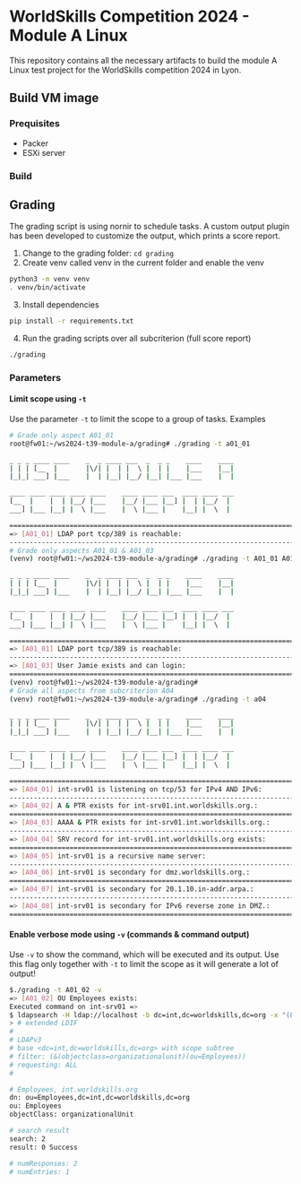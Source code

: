 # WorldSkills Competition 2024 - Module A Linux
This repository contains all the necessary artifacts to build the module A Linux test project for the WorldSkills competition 2024 in Lyon.

## Build VM image
### Prequisites
* Packer
* ESXi server

### Build

## Grading
The grading script is using nornir to schedule tasks. A custom output plugin has been developed to customize the output, which prints a score report.

1. Change to the grading folder: `cd grading`
2. Create venv called venv in the current folder and enable the venv
```bash
python3 -m venv venv
. venv/bin/activate
```
3. Install dependencies
```bash
pip install -r requirements.txt
```
4. Run the grading scripts over all subcriterion (full score report)
```bash
./grading
```
### Parameters
#### Limit scope using `-t`
Use the parameter `-t` to limit the scope to a group of tasks. Examples
  ```bash
  # Grade only aspect A01_01
  root@fw01:~/ws2024-t39-module-a/grading# ./grading -t a01_01

  _ _ _ ____ ____    _  _ ____ ___  _  _ _    ____    ____
  | | | [__  |       |\/| |  | |  \ |  | |    |___    |__|
  |_|_| ___] |___    |  | |__| |__/ |__| |___ |___    |  |
  
  ____ ____ ____ ____ ____    ____ ____ ___  ____ ____ ___
  [__  |    |  | |__/ |___    |__/ |___ |__] |  | |__/  |
  ___] |___ |__| |  \ |___    |  \ |___ |    |__| |  \  |
  
  ===========================================================================
  => [A01_01] LDAP port tcp/389 is reachable:                              0.1
  ---------------------------------------------------------------------------
  # Grade only aspects A01_01 & A01_03
  (venv) root@fw01:~/ws2024-t39-module-a/grading# ./grading -t A01_01 A01_03
  
  _ _ _ ____ ____    _  _ ____ ___  _  _ _    ____    ____
  | | | [__  |       |\/| |  | |  \ |  | |    |___    |__|
  |_|_| ___] |___    |  | |__| |__/ |__| |___ |___    |  |
  
  ____ ____ ____ ____ ____    ____ ____ ___  ____ ____ ___
  [__  |    |  | |__/ |___    |__/ |___ |__] |  | |__/  |
  ___] |___ |__| |  \ |___    |  \ |___ |    |__| |  \  |
  
  ===========================================================================
  => [A01_01] LDAP port tcp/389 is reachable:                              0.1
  ---------------------------------------------------------------------------
  => [A01_03] User Jamie exists and can login:                             0.3
  ===========================================================================
  (venv) root@fw01:~/ws2024-t39-module-a/grading#
  # Grade all aspects from subcriterion A04
  (venv) root@fw01:~/ws2024-t39-module-a/grading# ./grading -t a04

  _ _ _ ____ ____    _  _ ____ ___  _  _ _    ____    ____
  | | | [__  |       |\/| |  | |  \ |  | |    |___    |__|
  |_|_| ___] |___    |  | |__| |__/ |__| |___ |___    |  |
  
  ____ ____ ____ ____ ____    ____ ____ ___  ____ ____ ___
  [__  |    |  | |__/ |___    |__/ |___ |__] |  | |__/  |
  ___] |___ |__| |  \ |___    |  \ |___ |    |__| |  \  |
  
  ===========================================================================
  => [A04_01] int-srv01 is listening on tcp/53 for IPv4 AND IPv6:          0.1
  ---------------------------------------------------------------------------
  => [A04_02] A & PTR exists for int-srv01.int.worldskills.org.:           0.1
  ===========================================================================
  => [A04_03] AAAA & PTR exists for int-srv01.int.worldskills.org.:        0.1
  ---------------------------------------------------------------------------
  => [A04_04] SRV record for int-srv01.int.worldskills.org exists:         0.2
  ===========================================================================
  => [A04_05] int-srv01 is a recursive name server:                        0.2
  ---------------------------------------------------------------------------
  => [A04_06] int-srv01 is secondary for dmz.worldskills.org.:             0.1
  ===========================================================================
  => [A04_07] int-srv01 is secondary for 20.1.10.in-addr.arpa.:            0.1
  ---------------------------------------------------------------------------
  => [A04_08] int-srv01 is secondary for IPv6 reverse zone in DMZ.:        0.1
  ===========================================================================
  ```
#### Enable verbose mode using `-v` (commands & command output)
Use `-v` to show the command, which will be executed and its output. Use this flag only together with `-t` to limit the scope as it will generate a lot of output!
  ```bash
  $./grading -t A01_02 -v
  => [A01_02] OU Employees exists:                                         0.25
Executed command on int-srv01 =>
$ ldapsearch -H ldap://localhost -b dc=int,dc=worldskills,dc=org -x "(&(objectclass=organizationalunit)(ou=Employees))" -D cn=admin,dc=int,dc=worldskills,dc=org -w Skill39
> # extended LDIF
#
# LDAPv3
# base <dc=int,dc=worldskills,dc=org> with scope subtree
# filter: (&(objectclass=organizationalunit)(ou=Employees))
# requesting: ALL
#

# Employees, int.worldskills.org
dn: ou=Employees,dc=int,dc=worldskills,dc=org
ou: Employees
objectClass: organizationalUnit

# search result
search: 2
result: 0 Success

# numResponses: 2
# numEntries: 1
  ```
